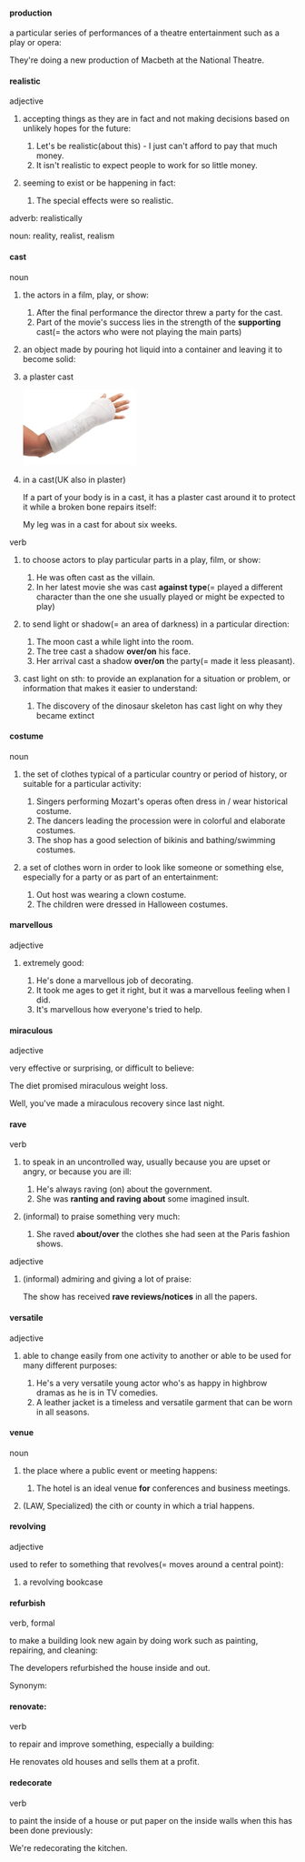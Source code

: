 #### production

a particular series of performances of a theatre entertainment such as a play or opera:

They're doing a new production of Macbeth at the National Theatre.

#### realistic
adjective

1. accepting things as they are in fact and not making decisions based on unlikely hopes for the future:
   
   1. Let's be realistic(about this) - I just can't afford to pay that much money.
   2. It isn't realistic to expect people to work for so little money.


2. seeming to exist or be happening in fact:
   
   1. The special effects were so realistic.

adverb: realistically

noun: reality, realist, realism

#### cast
noun

1. the actors in a film, play, or show:
   
   1. After the final performance the director threw a party for the cast.
   2. Part of the movie's success lies in the strength of the **supporting** cast(= the actors who were not playing the main parts)

2. an object made by pouring hot liquid into a container and leaving it to become solid:
   
3. a plaster cast
   
   ![](./plaste_noun_002_27933.jpg)

4. in a cast(UK also in plaster)

   If a part of your body is in a cast, it has a plaster cast around it to protect it while a broken bone repairs itself:

   My leg was in a cast for about six weeks.

verb

1. to choose actors to play particular parts in a play, film, or show:
   
   1. He was often cast as the villain.
   2. In her latest movie she was cast **against type**(= played a different character than the one she usually played or might be expected to play)

2. to send light or shadow(= an area of darkness) in a particular direction:
   
   1. The moon cast a while light into the room.
   2. The tree cast a shadow **over/on** his face.
   3. Her arrival cast a shadow **over/on** the party(= made it less pleasant).

3. cast light on sth: to provide an explanation for a situation or problem, or information that makes it easier to understand:
   
   1. The discovery of the dinosaur skeleton has cast light on why they became extinct

#### costume
noun

1. the set of clothes typical of a particular country or period of history, or suitable for a particular activity:
   
   1. Singers performing Mozart's operas often dress in / wear historical costume.
   2. The dancers leading the procession were in colorful and elaborate costumes.
   3. The shop has a good selection of bikinis and bathing/swimming costumes.


2. a set of clothes worn in order to look like someone or something else, especially for a party or as part of an entertainment:
   
   1. Out host was wearing a clown costume.
   2. The children were dressed in Halloween costumes.

#### marvellous
adjective

1. extremely good:
   
   1. He's done a marvellous job of decorating.
   2. It took me ages to get it right, but it was a marvellous feeling when I did.
   3. It's marvellous how everyone's tried to help.

#### miraculous
adjective

very effective or surprising, or difficult to believe:

The diet promised miraculous weight loss.

Well, you've made a miraculous recovery since last night.

#### rave
verb

1. to speak in an uncontrolled way, usually because you are upset or angry, or because you are ill:

   1. He's always raving (on) about the government.
   2. She was **ranting and raving about** some imagined insult.

2. (informal) to praise something very much:
   
   1. She raved **about/over** the clothes she had seen at the Paris fashion shows.

adjective

1. (informal) admiring and giving a lot of praise:
   
   The show has received **rave reviews/notices** in all the papers.


#### versatile
adjective

1. able to change easily from one activity to another or able to be used for many different purposes:

   1. He's a very versatile young actor who's as happy in highbrow dramas as he is in TV comedies.
   2. A leather jacket is a timeless and versatile garment that can be worn in all seasons.


#### venue
noun

1. the place where a public event or meeting happens:

   1. The hotel is an ideal venue **for** conferences and business meetings.

2. (LAW, Specialized) the cith or county in which a trial happens.

#### revolving
adjective

used to refer to something that revolves(= moves around a central point):

1. a revolving bookcase



#### refurbish
verb, formal

to make a building look new again by doing work such as painting, repairing, and cleaning:

The developers refurbished the house inside and out.

Synonym:

#### renovate:
verb

to repair and improve something, especially a building:

He renovates old houses and sells them at a profit.

#### redecorate
verb

to paint the inside of a house or put paper on the inside walls when this has been done previously:

We're redecorating the kitchen.





